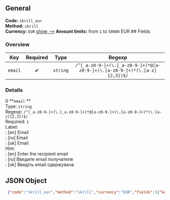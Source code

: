 ## General 
**Code:** `skrill_eur`  
**Method:** `skrill`  
**Currency:** `EUR` [show -->]() 
**Amount limits:** from `1`  to `50000`  EUR ## Fields 
### Overview 
|Key|Required|Type|Regexp| 
|:---:|:---:|:---:|:---:| 
|`email` |✔ |`string` |`/^[_a-z0-9-]+(\.[_a-z0-9-]+)*@[a-z0-9-]+(\.[a-z0-9-]+)*(\.[a-z]{2,3})$/` | 
 
### Details 
0 **`email` **  
Type: `string`  
Regexp: `/^[_a-z0-9-]+(\.[_a-z0-9-]+)*@[a-z0-9-]+(\.[a-z0-9-]+)*(\.[a-z]{2,3})$/`  
Required: `1`  
Label:  
: [en] Email  
: [ru] Email  
: [uk] Email  
Hint:  
: [en] Enter the recipient email  
: [ru] Введите email получателя  
: [uk] Введіть email одержувача   
## JSON Object 
```json
 {"code":"skrill_eur","method":"skrill","currency":"EUR","fields":[{"key":"email","type":"string","label":{"en":"Email","ru":"Email","uk":"Email"},"hint":{"en":"Enter the recipient email","ru":"\u0412\u0432\u0435\u0434\u0438\u0442\u0435 email \u043f\u043e\u043b\u0443\u0447\u0430\u0442\u0435\u043b\u044f","uk":"\u0412\u0432\u0435\u0434\u0456\u0442\u044c email \u043e\u0434\u0435\u0440\u0436\u0443\u0432\u0430\u0447\u0430 "},"regexp":"\/^[_a-z0-9-]+(\\.[_a-z0-9-]+)*@[a-z0-9-]+(\\.[a-z0-9-]+)*(\\.[a-z]{2,3})$\/","required":true,"position":1}],"amount_min":1,"amount_max":50000}```  
